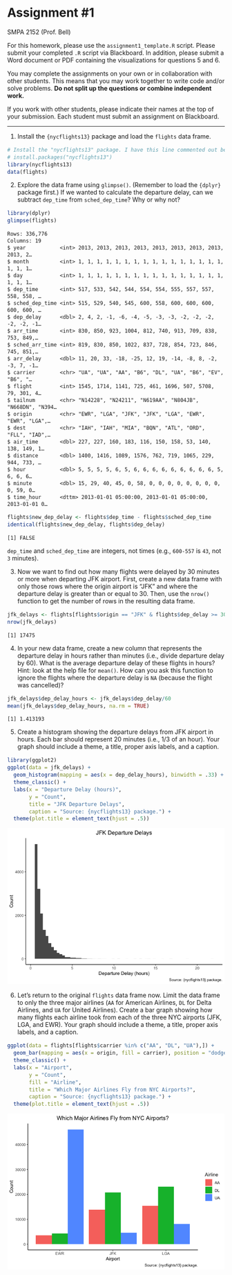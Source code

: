 # Assignment \#1
SMPA 2152 (Prof. Bell)

For this homework, please use the `assignment1_template.R` script.
Please submit your completed `.R` script via Blackboard. In addition,
please submit a Word document or PDF containing the visualizations for
questions 5 and 6.

You may complete the assignments on your own or in collaboration with
other students. This means that you may work together to write code
and/or solve problems. **Do not split up the questions or combine
independent work.**

If you work with other students, please indicate their names at the top
of your submission. Each student must submit an assignment on
Blackboard.

------------------------------------------------------------------------

1.  Install the `{nycflights13}` package and load the `flights` data
    frame.

``` r
# Install the "nycflights13" package. I have this line commented out because I only need to install the package once.
# install.packages("nycflights13")
library(nycflights13)
data(flights)
```

2.  Explore the data frame using `glimpse()`. (Remember to load the
    `{dplyr}` package first.) If we wanted to calculate the departure
    delay, can we subtract `dep_time` from `sched_dep_time`? Why or why
    not?

``` r
library(dplyr)
glimpse(flights)
```

    Rows: 336,776
    Columns: 19
    $ year           <int> 2013, 2013, 2013, 2013, 2013, 2013, 2013, 2013, 2013, 2…
    $ month          <int> 1, 1, 1, 1, 1, 1, 1, 1, 1, 1, 1, 1, 1, 1, 1, 1, 1, 1, 1…
    $ day            <int> 1, 1, 1, 1, 1, 1, 1, 1, 1, 1, 1, 1, 1, 1, 1, 1, 1, 1, 1…
    $ dep_time       <int> 517, 533, 542, 544, 554, 554, 555, 557, 557, 558, 558, …
    $ sched_dep_time <int> 515, 529, 540, 545, 600, 558, 600, 600, 600, 600, 600, …
    $ dep_delay      <dbl> 2, 4, 2, -1, -6, -4, -5, -3, -3, -2, -2, -2, -2, -2, -1…
    $ arr_time       <int> 830, 850, 923, 1004, 812, 740, 913, 709, 838, 753, 849,…
    $ sched_arr_time <int> 819, 830, 850, 1022, 837, 728, 854, 723, 846, 745, 851,…
    $ arr_delay      <dbl> 11, 20, 33, -18, -25, 12, 19, -14, -8, 8, -2, -3, 7, -1…
    $ carrier        <chr> "UA", "UA", "AA", "B6", "DL", "UA", "B6", "EV", "B6", "…
    $ flight         <int> 1545, 1714, 1141, 725, 461, 1696, 507, 5708, 79, 301, 4…
    $ tailnum        <chr> "N14228", "N24211", "N619AA", "N804JB", "N668DN", "N394…
    $ origin         <chr> "EWR", "LGA", "JFK", "JFK", "LGA", "EWR", "EWR", "LGA",…
    $ dest           <chr> "IAH", "IAH", "MIA", "BQN", "ATL", "ORD", "FLL", "IAD",…
    $ air_time       <dbl> 227, 227, 160, 183, 116, 150, 158, 53, 140, 138, 149, 1…
    $ distance       <dbl> 1400, 1416, 1089, 1576, 762, 719, 1065, 229, 944, 733, …
    $ hour           <dbl> 5, 5, 5, 5, 6, 5, 6, 6, 6, 6, 6, 6, 6, 6, 6, 5, 6, 6, 6…
    $ minute         <dbl> 15, 29, 40, 45, 0, 58, 0, 0, 0, 0, 0, 0, 0, 0, 0, 59, 0…
    $ time_hour      <dttm> 2013-01-01 05:00:00, 2013-01-01 05:00:00, 2013-01-01 0…

``` r
flights$new_dep_delay <- flights$dep_time - flights$sched_dep_time
identical(flights$new_dep_delay, flights$dep_delay)
```

    [1] FALSE

`dep_time` and `sched_dep_time` are integers, not times (e.g., `600-557`
is `43`, not `3` minutes).

3.  Now we want to find out how many flights were delayed by 30 minutes
    or more when departing JFK airport. First, create a new data frame
    with only those rows where the origin airport is “JFK” and where the
    departure delay is greater than or equal to 30. Then, use the
    `nrow()` function to get the number of rows in the resulting data
    frame.

``` r
jfk_delays <- flights[flights$origin == "JFK" & flights$dep_delay >= 30,]
nrow(jfk_delays)
```

    [1] 17475

4.  In your new data frame, create a new column that represents the
    departure delay in hours rather than minutes (i.e., divide departure
    delay by 60). What is the average departure delay of these flights
    in hours? Hint: look at the help file for `mean()`. How can you ask
    this function to ignore the flights where the departure delay is
    `NA` (because the flight was cancelled)?

``` r
jfk_delays$dep_delay_hours <- jfk_delays$dep_delay/60
mean(jfk_delays$dep_delay_hours, na.rm = TRUE)
```

    [1] 1.413193

5.  Create a histogram showing the departure delays from JFK airport in
    hours. Each bar should represent 20 minutes (i.e., 1/3 of an hour).
    Your graph should include a theme, a title, proper axis labels, and
    a caption.

``` r
library(ggplot2)
ggplot(data = jfk_delays) +
  geom_histogram(mapping = aes(x = dep_delay_hours), binwidth = .33) +
  theme_classic() +
  labs(x = "Departure Delay (hours)",
       y = "Count",
       title = "JFK Departure Delays",
       caption = "Source: {nycflights13} package.") +
  theme(plot.title = element_text(hjust = .5))
```

![](assignment1_files/figure-commonmark/unnamed-chunk-7-1.png)

6.  Let’s return to the original `flights` data frame now. Limit the
    data frame to only the three major airlines (`AA` for American
    Airlines, `DL` for Delta Airlines, and `UA` for United Airlines).
    Create a bar graph showing how many flights each airline took from
    each of the three NYC airports (JFK, LGA, and EWR). Your graph
    should include a theme, a title, proper axis labels, and a caption.

``` r
ggplot(data = flights[flights$carrier %in% c("AA", "DL", "UA"),]) +
  geom_bar(mapping = aes(x = origin, fill = carrier), position = "dodge") +
  theme_classic() +
  labs(x = "Airport",
       y = "Count",
       fill = "Airline",
       title = "Which Major Airlines Fly from NYC Airports?",
       caption = "Source: {nycflights13} package.") +
  theme(plot.title = element_text(hjust = .5))
```

![](assignment1_files/figure-commonmark/unnamed-chunk-8-1.png)
